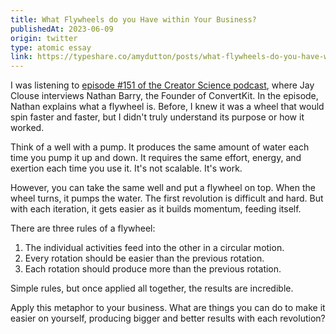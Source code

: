 ```yaml
---
title: What Flywheels do you Have within Your Business?
publishedAt: 2023-06-09
origin: twitter
type: atomic essay
link: https://typeshare.co/amydutton/posts/what-flywheels-do-you-have-within-your-business
---
```


I was listening to [episode #151 of the Creator Science podcast](https://podcast.creatorscience.com/nathan-barry-2/), where Jay Clouse interviews Nathan Barry, the Founder of ConvertKit. In the episode, Nathan explains what a flywheel is. Before, I knew it was a wheel that would spin faster and faster, but I didn't truly understand its purpose or how it worked.

Think of a well with a pump. It produces the same amount of water each time you pump it up and down. It requires the same effort, energy, and exertion each time you use it. It's not scalable. It's work.

However, you can take the same well and put a flywheel on top. When the wheel turns, it pumps the water. The first revolution is difficult and hard. But with each iteration, it gets easier as it builds momentum, feeding itself.

There are three rules of a flywheel:

1. The individual activities feed into the other in a circular motion.
2. Every rotation should be easier than the previous rotation.
3. Each rotation should produce more than the previous rotation.

Simple rules, but once applied all together, the results are incredible.

Apply this metaphor to your business. What are things you can do to make it easier on yourself, producing bigger and better results with each revolution?

